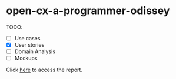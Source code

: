 # open-cx-a-programmer-odissey

TODO:
- [ ] Use cases
- [x] User stories
- [ ] Domain Analysis
- [ ] Mockups

Click [here](https://github.com/softeng-feup/open-cx-a-programmer-odissey/blob/master/docs/Development-Report.md) to access the report. 